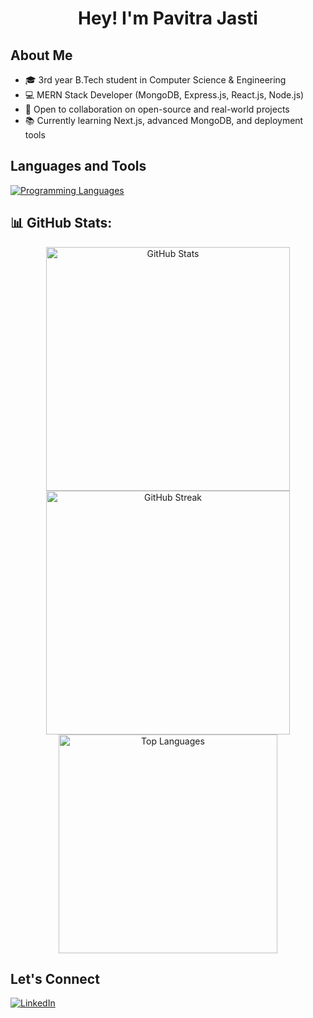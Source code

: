 <h1 align="center">Hey! I'm Pavitra Jasti</h1>

## About Me
- 🎓 3rd year B.Tech student in Computer Science & Engineering  
- 💻 MERN Stack Developer (MongoDB, Express.js, React.js, Node.js)  
- 🤝 Open to collaboration on open-source and real-world projects  
- 📚 Currently learning Next.js, advanced MongoDB, and deployment tools

## Languages and Tools
<p align="left">
  <a href="https://skillicons.dev">
    <img src="https://skillicons.dev/icons?i=cpp,py,js,html,css,bootstrap,tailwind,react,mongodb,nodejs,express,git,github,postman,vscode,figma" alt="Programming Languages"/>
  </a>
  </p>
  
## 📊 GitHub Stats:
<div align="center">

  <img src="https://github-readme-stats.vercel.app/api?username=pavitra297&theme=dark&hide_border=false&include_all_commits=false&count_private=false" alt="GitHub Stats" width="390px" />

  <img src="https://nirzak-streak-stats.vercel.app/?user=pavitra297&theme=dark&hide_border=false" alt="GitHub Streak" width="390px" />

  <br/>

  <img src="https://github-readme-stats.vercel.app/api/top-langs/?username=pavitra297&theme=dark&hide_border=false&include_all_commits=false&count_private=false&layout=compact" alt="Top Languages" width="350px"/>

</div>


## Let's Connect

<p align="left">
  <a href="https://www.linkedin.com/in/pavitra-jasti-2684b5287/"><img src="https://img.shields.io/badge/LinkedIn-0077B5?style=for-the-badge&logo=linkedin&logoColor=white" alt="LinkedIn"/></a>
</p>

